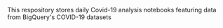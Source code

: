 This respository stores daily Covid-19 analysis notebooks featuring data from BigQuery's COVID-19 datasets
